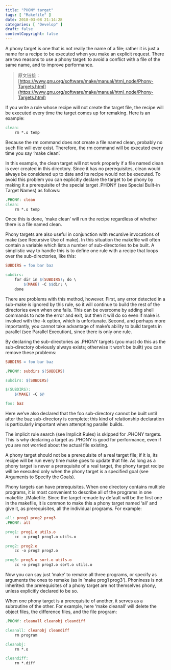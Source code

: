 ```yaml
---
title: "PHONY target"
tags: [ "Makefile" ]
date: 2018-03-08 21:14:28
categories: [ "Develop" ]
draft: false
contentCopyright: false
---
```


A phony target is one that is not really the name of a file; rather it is just a name for a recipe to be executed when you make an explicit request. There are two reasons to use a phony target: to avoid a conflict with a file of the same name, and to improve performance.

<!--more-->

> 原文链接：[https://www.gnu.org/software/make/manual/html_node/Phony-Targets.html](https://www.gnu.org/software/make/manual/html_node/Phony-Targets.html)

If you write a rule whose recipe will not create the target file, the recipe will be executed every time the target comes up for remaking. Here is an example:

``` makefile
clean:
    rm *.o temp
```

Because the rm command does not create a file named clean, probably no such file will ever exist. Therefore, the rm command will be executed every time you say ‘make clean’.

In this example, the clean target will not work properly if a file named clean is ever created in this directory. Since it has no prerequisites, clean would always be considered up to date and its recipe would not be executed. To avoid this problem you can explicitly declare the target to be phony by making it a prerequisite of the special target .PHONY (see Special Built-in Target Names) as follows:

``` makefile
.PHONY: clean
clean:
    rm *.o temp
```

Once this is done, ‘make clean’ will run the recipe regardless of whether there is a file named clean.

Phony targets are also useful in conjunction with recursive invocations of make (see Recursive Use of make). In this situation the makefile will often contain a variable which lists a number of sub-directories to be built. A simplistic way to handle this is to define one rule with a recipe that loops over the sub-directories, like this:

``` makefile
SUBDIRS = foo bar baz

subdirs:
    for dir in $(SUBDIRS); do \
        $(MAKE) -C $$dir; \
    done
```

There are problems with this method, however. First, any error detected in a sub-make is ignored by this rule, so it will continue to build the rest of the directories even when one fails. This can be overcome by adding shell commands to note the error and exit, but then it will do so even if make is invoked with the -k option, which is unfortunate. Second, and perhaps more importantly, you cannot take advantage of make’s ability to build targets in parallel (see Parallel Execution), since there is only one rule.

By declaring the sub-directories as .PHONY targets (you must do this as the sub-directory obviously always exists; otherwise it won’t be built) you can remove these problems:

``` makefile
SUBDIRS = foo bar baz

.PHONY: subdirs $(SUBDIRS)

subdirs: $(SUBDIRS)

$(SUBDIRS):
    $(MAKE) -C $@

foo: baz
```

Here we’ve also declared that the foo sub-directory cannot be built until after the baz sub-directory is complete; this kind of relationship declaration is particularly important when attempting parallel builds.

The implicit rule search (see Implicit Rules) is skipped for .PHONY targets. This is why declaring a target as .PHONY is good for performance, even if you are not worried about the actual file existing.

A phony target should not be a prerequisite of a real target file; if it is, its recipe will be run every time make goes to update that file. As long as a phony target is never a prerequisite of a real target, the phony target recipe will be executed only when the phony target is a specified goal (see Arguments to Specify the Goals).

Phony targets can have prerequisites. When one directory contains multiple programs, it is most convenient to describe all of the programs in one makefile ./Makefile. Since the target remade by default will be the first one in the makefile, it is common to make this a phony target named ‘all’ and give it, as prerequisites, all the individual programs. For example:

``` makefile
all: prog1 prog2 prog3
.PHONY: all

prog1: prog1.o utils.o
    cc -o prog1 prog1.o utils.o

prog2: prog2.o
    cc -o prog2 prog2.o

prog3: prog3.o sort.o utils.o
    cc -o prog3 prog3.o sort.o utils.o
```

Now you can say just ‘make’ to remake all three programs, or specify as arguments the ones to remake (as in ‘make prog1 prog3’). Phoniness is not inherited: the prerequisites of a phony target are not themselves phony, unless explicitly declared to be so.

When one phony target is a prerequisite of another, it serves as a subroutine of the other. For example, here ‘make cleanall’ will delete the object files, the difference files, and the file program:

``` makefile
.PHONY: cleanall cleanobj cleandiff

cleanall: cleanobj cleandiff
    rm program

cleanobj:
    rm *.o

cleandiff:
    rm *.diff
```
